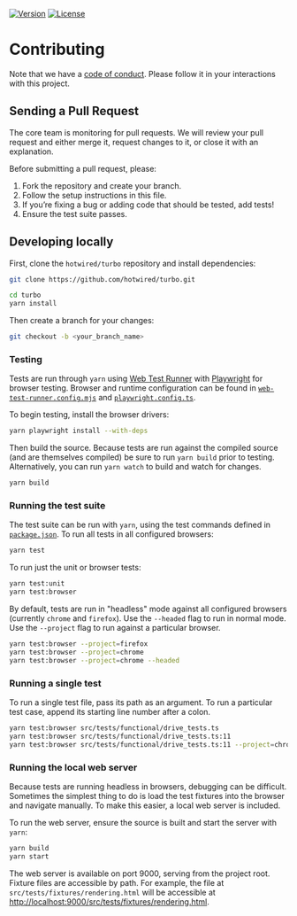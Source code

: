 [![Version](https://img.shields.io/npm/v/@hotwired/turbo)](https://www.npmjs.com/package/@hotwired/turbo)
[![License](https://img.shields.io/github/license/hotwired/turbo)](https://github.com/hotwired/turbo)

# Contributing

Note that we have a [code of conduct](https://github.com/hotwired/turbo/blob/main/CODE_OF_CONDUCT.md). Please follow it in your interactions with this project.

## Sending a Pull Request

The core team is monitoring for pull requests. We will review your pull request and either merge it, request changes to it, or close it with an explanation.

Before submitting a pull request, please:

1. Fork the repository and create your branch.
2. Follow the setup instructions in this file.
3. If you’re fixing a bug or adding code that should be tested, add tests!
4. Ensure the test suite passes.

## Developing locally

First, clone the `hotwired/turbo` repository and install dependencies:

```bash
git clone https://github.com/hotwired/turbo.git
```

```bash
cd turbo
yarn install
```

Then create a branch for your changes:

```bash
git checkout -b <your_branch_name>
```

### Testing

Tests are run through `yarn` using [Web Test Runner](https://modern-web.dev/docs/test-runner/overview/) with [Playwright](https://github.com/microsoft/playwright) for browser testing. Browser and runtime configuration can be found in [`web-test-runner.config.mjs`](./web-test-runner.config.mjs) and [`playwright.config.ts`](./playwright.config.ts).

To begin testing, install the browser drivers:

```bash
yarn playwright install --with-deps
```

Then build the source. Because tests are run against the compiled source (and are themselves compiled) be sure to run `yarn build` prior to testing. Alternatively, you can run `yarn watch` to build and watch for changes.

```bash
yarn build
```

### Running the test suite

The test suite can be run with `yarn`, using the test commands defined in [`package.json`](./package.json). To run all tests in all configured browsers:

```bash
yarn test
```

To run just the unit or browser tests:

```bash
yarn test:unit
yarn test:browser
```

By default, tests are run in "headless" mode against all configured browsers (currently `chrome` and `firefox`). Use the `--headed` flag to run in normal mode. Use the `--project` flag to run against a particular browser.

```bash
yarn test:browser --project=firefox
yarn test:browser --project=chrome
yarn test:browser --project=chrome --headed
```

### Running a single test

To run a single test file, pass its path as an argument. To run a particular test case, append its starting line number after a colon.

```bash
yarn test:browser src/tests/functional/drive_tests.ts
yarn test:browser src/tests/functional/drive_tests.ts:11
yarn test:browser src/tests/functional/drive_tests.ts:11 --project=chrome
```

### Running the local web server

Because tests are running headless in browsers, debugging can be difficult. Sometimes the simplest thing to do is load the test fixtures into the browser and navigate manually. To make this easier, a local web server is included.

To run the web server, ensure the source is built and start the server with `yarn`:

```bash
yarn build
yarn start
```

The web server is available on port 9000, serving from the project root. Fixture files are accessible by path. For example, the file at `src/tests/fixtures/rendering.html` will be accessible at <http://localhost:9000/src/tests/fixtures/rendering.html>.
